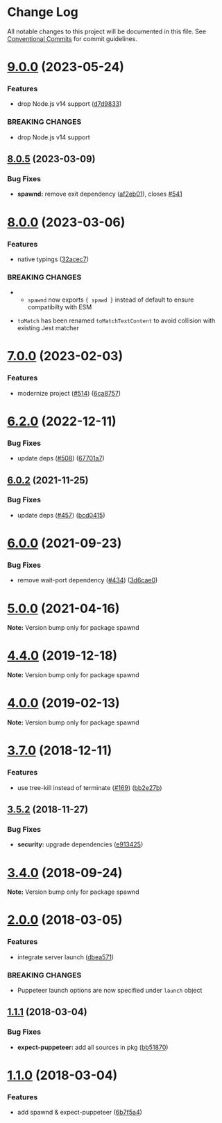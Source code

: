 # Change Log

All notable changes to this project will be documented in this file.
See [Conventional Commits](https://conventionalcommits.org) for commit guidelines.

# [9.0.0](https://github.com/argos-ci/jest-puppeteer/compare/v8.0.6...v9.0.0) (2023-05-24)


### Features

* drop Node.js v14 support ([d7d9833](https://github.com/argos-ci/jest-puppeteer/commit/d7d9833accf7ddb87c6782a50ae2b8e50dd01c78))


### BREAKING CHANGES

* drop Node.js v14 support





## [8.0.5](https://github.com/argos-ci/jest-puppeteer/compare/v8.0.4...v8.0.5) (2023-03-09)


### Bug Fixes

* **spawnd:** remove exit dependency ([af2eb01](https://github.com/argos-ci/jest-puppeteer/commit/af2eb010a40986a6a3a54d5ca883c186b97d57ea)), closes [#541](https://github.com/argos-ci/jest-puppeteer/issues/541)





# [8.0.0](https://github.com/argos-ci/jest-puppeteer/compare/v7.0.1...v8.0.0) (2023-03-06)


### Features

* native typings ([32acec7](https://github.com/argos-ci/jest-puppeteer/commit/32acec706e01a36c8ffa9dc9ce409bd29fe17dd0))


### BREAKING CHANGES

* - `spawnd` now exports `{ spawd }` instead of default to ensure
  compatibilty with ESM
- `toMatch` has been renamed `toMatchTextContent` to avoid collision
  with existing Jest matcher





# [7.0.0](https://github.com/argos-ci/jest-puppeteer/compare/v6.2.0...v7.0.0) (2023-02-03)


### Features

* modernize project ([#514](https://github.com/argos-ci/jest-puppeteer/issues/514)) ([6ca8757](https://github.com/argos-ci/jest-puppeteer/commit/6ca8757452e33d00a1a841d6f18b032411f4bdb6))





# [6.2.0](https://github.com/smooth-code/jest-puppeteer/compare/v6.1.1...v6.2.0) (2022-12-11)

### Bug Fixes

- update deps ([#508](https://github.com/smooth-code/jest-puppeteer/issues/508)) ([67701a7](https://github.com/smooth-code/jest-puppeteer/commit/67701a7e2056578edac90259cfc145e643a359c3))

## [6.0.2](https://github.com/smooth-code/jest-puppeteer/tree/master/packages/spawnd/compare/v6.0.1...v6.0.2) (2021-11-25)

### Bug Fixes

- update deps ([#457](https://github.com/smooth-code/jest-puppeteer/tree/master/packages/spawnd/issues/457)) ([bcd0415](https://github.com/smooth-code/jest-puppeteer/tree/master/packages/spawnd/commit/bcd04155fbbed08c02a7195b05cab6601f834fb9))

# [6.0.0](https://github.com/smooth-code/jest-puppeteer/tree/master/packages/spawnd/compare/v5.0.4...v6.0.0) (2021-09-23)

### Bug Fixes

- remove wait-port dependency ([#434](https://github.com/smooth-code/jest-puppeteer/tree/master/packages/spawnd/issues/434)) ([3d6cae0](https://github.com/smooth-code/jest-puppeteer/tree/master/packages/spawnd/commit/3d6cae007a2dbb9e5c67e8f0ed5f8429206436d9))

# [5.0.0](https://github.com/smooth-code/jest-puppeteer/tree/master/packages/spawnd/compare/v4.4.0...v5.0.0) (2021-04-16)

**Note:** Version bump only for package spawnd

# [4.4.0](https://github.com/smooth-code/jest-puppeteer/tree/master/packages/spawnd/compare/v4.3.0...v4.4.0) (2019-12-18)

**Note:** Version bump only for package spawnd

# [4.0.0](https://github.com/smooth-code/jest-puppeteer/tree/master/packages/spawnd/compare/v3.9.0...v4.0.0) (2019-02-13)

**Note:** Version bump only for package spawnd

# [3.7.0](https://github.com/smooth-code/jest-puppeteer/tree/master/packages/spawnd/compare/v3.6.0...v3.7.0) (2018-12-11)

### Features

- use tree-kill instead of terminate ([#169](https://github.com/smooth-code/jest-puppeteer/tree/master/packages/spawnd/issues/169)) ([bb2e27b](https://github.com/smooth-code/jest-puppeteer/tree/master/packages/spawnd/commit/bb2e27b))

## [3.5.2](https://github.com/smooth-code/jest-puppeteer/tree/master/packages/spawnd/compare/v3.5.1...v3.5.2) (2018-11-27)

### Bug Fixes

- **security:** upgrade dependencies ([e913425](https://github.com/smooth-code/jest-puppeteer/tree/master/packages/spawnd/commit/e913425))

<a name="3.4.0"></a>

# [3.4.0](https://github.com/smooth-code/jest-puppeteer/tree/master/packages/spawnd/compare/v3.3.1...v3.4.0) (2018-09-24)

**Note:** Version bump only for package spawnd

<a name="2.0.0"></a>

# [2.0.0](https://github.com/smooth-code/jest-puppeteer/tree/master/packages/spawnd/compare/v1.1.1...v2.0.0) (2018-03-05)

### Features

- integrate server launch ([dbea571](https://github.com/smooth-code/jest-puppeteer/tree/master/packages/spawnd/commit/dbea571))

### BREAKING CHANGES

- Puppeteer launch options are now specified under `launch` object

<a name="1.1.1"></a>

## [1.1.1](https://github.com/smooth-code/jest-puppeteer/tree/master/packages/spawnd/compare/v1.1.0...v1.1.1) (2018-03-04)

### Bug Fixes

- **expect-puppeteer:** add all sources in pkg ([bb51870](https://github.com/smooth-code/jest-puppeteer/tree/master/packages/spawnd/commit/bb51870))

<a name="1.1.0"></a>

# [1.1.0](https://github.com/smooth-code/jest-puppeteer/tree/master/packages/spawnd/compare/v1.0.1...v1.1.0) (2018-03-04)

### Features

- add spawnd & expect-puppeteer ([6b7f5a4](https://github.com/smooth-code/jest-puppeteer/tree/master/packages/spawnd/commit/6b7f5a4))
